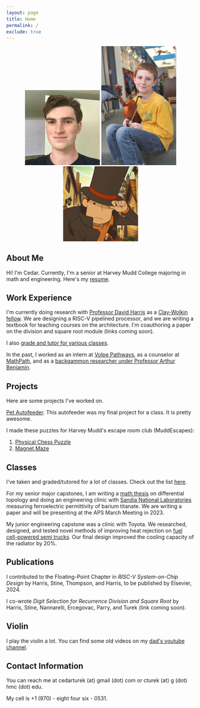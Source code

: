 ```yaml
---
layout: page
title: Home
permalink: /
exclude: true
---
```


<div style="text-align: center">
  <img src = "./assets/img/face.jpg" alt = "face" width = "200" />
  <img src = "./assets/img/violin.jpg" alt = "violin" width = "200" />
  <img src = "./assets/img/logo.png" alt="layton" width="200" />
</div>

## About Me

Hi! I'm Cedar. Currently, I'm a senior at Harvey Mudd College majoring in math and engineering. Here's my [resume](https://cturek.github.io/home/resume.html).

## Work Experience

I'm currently doing research with [Professor David Harris](http://pages.hmc.edu/harris/) as a [Clay-Wolkin fellow](https://www.hmc.edu/engineering/engineering-fellowships/clay-wolkin-fellowship/). We are designing a RISC-V pipelined processor, and we are writing a textbook for teaching courses on the architecture. I'm coauthoring a paper on the division and square root module (links coming soon).

I also [grade and tutor for various classes](https://cturek.github.io/home/classes.html).

In the past, I worked as an intern at [Volpe Pathways](https://www.volpe.dot.gov/about-us/careers/student-and-recent-graduate-opportunities), as a counselor at [MathPath](https://www.mathpath.org/), and as a [backgammon researcher under Professor Arthur Benjamin](https://www.hmc.edu/about/2021/01/11/art-benjamin-is-backgammon-champ/).

## Projects

Here are some projects I've worked on.

[Pet Autofeeder](https://cturek.github.io/E155-Autofeeder/). This autofeeder was my final project for a class. It is pretty awesome.

I made these puzzles for Harvey Mudd's escape room club (MuddEscapes):
1. [Physical Chess Puzzle](https://cturek.github.io/home/projects.html)
2. [Magnet Maze](https://cturek.github.io/home/projects.html)

## Classes

I've taken and graded/tutored for a lot of classes. Check out the list [here](https://cturek.github.io/home/classes.html).

For my senior major capstones, I am writing a [math thesis](https://sites.google.com/g.hmc.edu/cturek) on differential topology and doing an engineering clinic with [Sandia National Laboratories](https://www.sandia.gov/) measuring ferroelectric permittivity of barium titanate. We are writing a paper and will be presenting at the APS March Meeting in 2023. 

My junior engineering capstone was a clinic with Toyota. We researched, designed, and tested novel methods of improving heat rejection on [fuel cell-powered semi trucks](https://pressroom.toyota.com/the-future-of-zero-emission-trucking-takes-another-leap-forward/). Our final design improved the cooling capacity of the radiator by 20%. 

## Publications

I contributed to the Floating-Point Chapter in *RISC-V System-on-Chip Design* by Harris, Stine, Thompson, and Harris, to be published by Elsevier, 2024.

I co-wrote *Digit Selection for Recurrence Division and Square Root* by Harris, Stine, Nannarelli, Ercegovac, Parry, and Turek (link coming soon).

## Violin

I play the violin a lot. You can find some old videos on my [dad's youtube channel](https://www.youtube.com/@steamboatdad).

## Contact Information

You can reach me at cedarturek (at) gmail (dot) com or cturek (at) g (dot) hmc (dot) edu. 

My cell is +1 (970) - eight four six - 0531. 